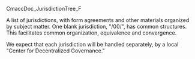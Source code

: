 CmaccDoc_JurisdictionTree_F

A list of jurisdictions, with form agreements and other materials organized by subject matter.  One blank jurisdiction, "/00/", has common structures.  This facilitates common organization, equivalence and convergence.

We expect that each jurisdiction will be handled separately, by a local "Center for Decentralized Governance."
